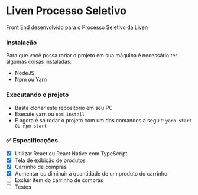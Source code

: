 # Liven Processo Seletivo

Front End desenvolvido para o Processo Seletivo da Liven

### Instalação

Para que você possa rodar o projeto em sua máquina é necessário ter algumas coisas instaladas:

- NodeJS
- Npm ou Yarn

### Executando o projeto

- Basta clonar este repositório em seu PC
- Execute `yarn` ou `npm install`
- E agora é só rodar o projeto com um dos comandos a seguir: `yarn start OU npm start`

### ✅ Especificações

- [x] Utilizar React ou React Native com TypeScript
- [x] Tela de exibição de produtos
- [x] Carrinho de compras
- [x] Aumentar ou diminuir a quantidade de um produto do carrinho
- [ ] Excluir item do carrinho de compras
- [ ] Testes
